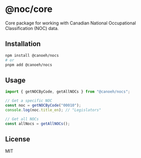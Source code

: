 # @noc/core

Core package for working with Canadian National Occupational Classification (NOC) data.

## Installation

```bash
npm install @canoeh/nocs
# or
pnpm add @canoeh/nocs
```

## Usage

```js
import { getNOCByCode, getAllNOCs } from "@canoeh/nocs";

// Get a specific NOC
const noc = getNOCByCode("00010");
console.log(noc.title_en); // "Legislators"

// Get all NOCs
const allNocs = getAllNOCs();
```

## License

MIT
